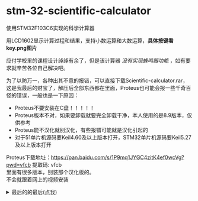 # stm-32-scientific-calculator
使用STM32F103C6实现的科学计算器  

用LCD1602显示计算过程和结果，支持小数运算和大数运算，**具体按键看key.png图片**

应付学校里的课程设计绰绰有余了，但是该计算器 _没有实现蜂鸣器功能_ ，如有要求就辛苦各位自己解决吧。  

为了以防万一，各种出其不意的报错，可以直接下载Scientific-calculator.rar，这是我最后的财宝了，解压后全部东西都在里面，Proteus也可能会报一些千奇百怪的错误，一般也是一下原因：  

- Proteus不要安装在C盘！！！！！
- Proteus版本不对，如果要卸载就要完全卸载干净，本人使用的是8.9版本，仅供参考
- Proteus能不汉化就别汉化，有些报错可能就是汉化引起的
- 对于51单片机源码要Keil4.60及以上版本打开，STM32单片机源码要Keil5.27及以上版本打开

Proteus下载地址：https://pan.baidu.com/s/1P9mq1JYGC4zitK4ef0wcVg?pwd=vfcb 提取码: vfcb  
里面有很多版本，别装那个汉化版的。  
不会就跟着网上的视频安装

<details>
  <summary>最后的的最后(点我)</summary>
  
  如果程序还是有问题，没辙了，下载final，然后点个 :star: 吧求求了，花的是我的钱 :sob::sob::sob:
</details>



